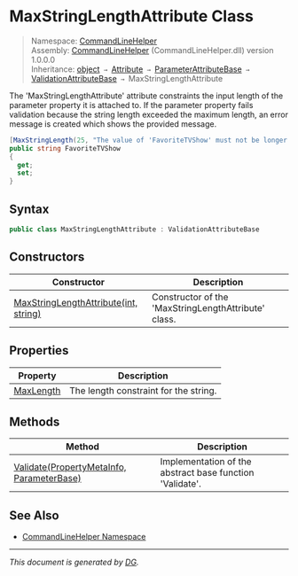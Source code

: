 ﻿# MaxStringLengthAttribute Class

> Namespace: [CommandLineHelper](_toc.CommandLineHelper.md#commandlinehelper-namespace)\
> Assembly: [CommandLineHelper](_toc.CommandLineHelper.md) (CommandLineHelper.dll) version 1.0.0.0\
> Inheritance: [object](https://docs.microsoft.com/en-us/dotnet/api/system.object) `→` [Attribute](https://docs.microsoft.com/en-us/dotnet/api/system.attribute) `→` [ParameterAttributeBase](CommandLineHelper.ParameterAttributeBase.md) `→` [ValidationAttributeBase](CommandLineHelper.ValidationAttributeBase.md) `→` MaxStringLengthAttribute

The 'MaxStringLengthAttribute' attribute constraints the input length of the parameter property it is attached to. If the parameter property fails validation because the string length exceeded the maximum length, an error message is created which shows the provided message. 
```csharp
[MaxStringLength(25, "The value of 'FavoriteTVShow' must not be longer than 25 characters.")]
public string FavoriteTVShow
{
  get;
  set;
}
```


## Syntax

```csharp
public class MaxStringLengthAttribute : ValidationAttributeBase
```

## Constructors

Constructor | Description
--- | ---
[MaxStringLengthAttribute(int, string)](CommandLineHelper.MaxStringLengthAttribute.-ctor.md) | Constructor of the 'MaxStringLengthAttribute' class.

## Properties

Property | Description
--- | ---
[MaxLength](CommandLineHelper.MaxStringLengthAttribute.MaxLength.md) | The length constraint for the string.

## Methods

Method | Description
--- | ---
[Validate(PropertyMetaInfo, ParameterBase)](CommandLineHelper.MaxStringLengthAttribute.Validate.md) | Implementation of the abstract base function 'Validate'.

## See Also

- [CommandLineHelper Namespace](_toc.CommandLineHelper.md#commandlinehelper-namespace)

---

_This document is generated by [DG](https://github.com/Khojasteh/dg)._
